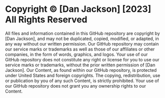 # Copyright © [Dan Jackson] [2023] All Rights Reserved

 All files and information contained in this GitHub repository  are copyright by [Dan Jackson], and may not be duplicated, copied, modified, or adapted, in any way without our written permission. Our GitHub repository  may contain our service marks or trademarks as well as those of our affiliates or other companies, in the form of words, graphics, and logos. Your use of our GitHub repository does not constitute any right or license for you to use our service marks or trademarks, without the prior written permission of [Dan Jackson]. Our Content, as found within our GitHub repository, is protected under United States and foreign copyrights. The copying, redistribution, use or publication by you of any such Content, is strictly prohibited. Your use of our GitHub repository does not grant you any ownership rights to our Content.
